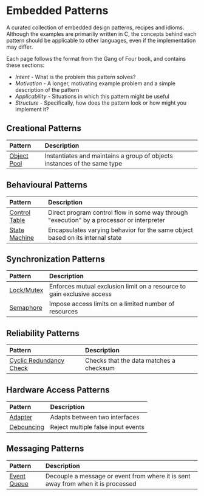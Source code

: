# Embedded Patterns

A curated collection of embedded design patterns, recipes and idioms. Although the examples are primariliy written in C, the concepts behind each pattern should be applicable to other languages, even if the implementation may differ.

Each page follows the format from the Gang of Four book, and contains these sections:

* *Intent* - What is the problem this pattern solves?
* *Motivation* - A longer, motivating example problem and a simple description of the pattern
* *Applicability* - Situations in which this pattern might be useful
* *Structure* - Specifically, how does the pattern look or how might you implement it? 

## Creational Patterns

| Pattern | Description |
|:------- |:------------|
| [Object Pool](/creational/object-pool.md) | Instantiates and maintains a group of objects instances of the same type |

## Behavioural Patterns

| Pattern | Description |
|:------- |:------------|
| [Control Table](/behavioural/controltable.md) | Direct program control flow in some way through "execution" by a processor or interpreter |
| [State Machine](/behavioural/statemachine.md) | Encapsulates varying behavior for the same object based on its internal state |

## Synchronization Patterns

| Pattern | Description |
|:------- |:------------|
| [Lock/Mutex](/synchronization/mutex.md) | Enforces mutual exclusion limit on a resource to gain exclusive access |
| [Semaphore](/synchronization/semaphore.md) | Impose access limits on a limited number of resources |

## Reliability Patterns

| Pattern | Description |
|:------- |:------------|
| [Cyclic Redundancy Check](/reliability/crc.md) | Checks that the data matches a checksum |

## Hardware Access Patterns

| Pattern | Description |
|:------- |:------------|
| [Adapter](/hardware/adapter.md) | Adapts between two interfaces |
| [Debouncing](/hardware/debouncing.md) | Reject multiple false input events |


## Messaging Patterns

| Pattern | Description |
|:------- |:------------|
| [Event Queue](/messaging-patterns/event-queue.md) | Decouple a message or event from where it is sent away from when it is processed |
